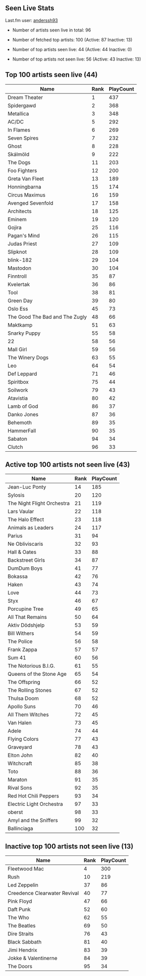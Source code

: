 ## Seen Live Stats

Last.fm user: [anderssh93](https://www.last.fm/user/anderssh93)

- Number of artists seen live in total: 96

- Number of fetched top artists: 100 (Active: 87 Inactive: 13)

- Number of top artists seen live: 44 (Active: 44 Inactive: 0)

- Number of top artists not seen live: 56 (Active: 43 Inactive: 13)

## Top 100 artists seen live (44)

Name                           | Rank | PlayCount
------------------------------ | ---- | ---------
Dream Theater                  | 1    | 437      
Spidergawd                     | 2    | 368      
Metallica                      | 3    | 348      
AC/DC                          | 5    | 292      
In Flames                      | 6    | 269      
Seven Spires                   | 7    | 232      
Ghost                          | 8    | 228      
Skálmöld                       | 9    | 222      
The Dogs                       | 11   | 203      
Foo Fighters                   | 12   | 200      
Greta Van Fleet                | 13   | 189      
Honningbarna                   | 15   | 174      
Circus Maximus                 | 16   | 159      
Avenged Sevenfold              | 17   | 158      
Architects                     | 18   | 125      
Eminem                         | 19   | 120      
Gojira                         | 25   | 116      
Pagan's Mind                   | 26   | 115      
Judas Priest                   | 27   | 109      
Slipknot                       | 28   | 109      
blink-182                      | 29   | 104      
Mastodon                       | 30   | 104      
Finntroll                      | 35   | 87       
Kvelertak                      | 36   | 86       
Tool                           | 38   | 81       
Green Day                      | 39   | 80       
Oslo Ess                       | 45   | 73       
The Good The Bad and The Zugly | 48   | 66       
Maktkamp                       | 51   | 63       
Snarky Puppy                   | 55   | 58       
22                             | 58   | 56       
Mall Girl                      | 59   | 56       
The Winery Dogs                | 63   | 55       
Leo                            | 64   | 54       
Def Leppard                    | 71   | 46       
Spiritbox                      | 75   | 44       
Soilwork                       | 79   | 43       
Atavistia                      | 80   | 42       
Lamb of God                    | 86   | 37       
Danko Jones                    | 87   | 36       
Behemoth                       | 89   | 35       
HammerFall                     | 90   | 35       
Sabaton                        | 94   | 34       
Clutch                         | 96   | 33       

## Active top 100 artists not seen live (43)

Name                       | Rank | PlayCount
-------------------------- | ---- | ---------
Jean-Luc Ponty             | 14   | 185      
Sylosis                    | 20   | 120      
The Night Flight Orchestra | 21   | 119      
Lars Vaular                | 22   | 118      
The Halo Effect            | 23   | 118      
Animals as Leaders         | 24   | 117      
Parius                     | 31   | 94       
Ne Obliviscaris            | 32   | 93       
Hall & Oates               | 33   | 88       
Backstreet Girls           | 34   | 87       
DumDum Boys                | 41   | 77       
Bokassa                    | 42   | 76       
Haken                      | 43   | 74       
Love                       | 44   | 73       
Styx                       | 46   | 67       
Porcupine Tree             | 49   | 65       
All That Remains           | 50   | 64       
Aktiv Dödshjelp            | 53   | 59       
Bill Withers               | 54   | 59       
The Police                 | 56   | 58       
Frank Zappa                | 57   | 57       
Sum 41                     | 60   | 56       
The Notorious B.I.G.       | 61   | 55       
Queens of the Stone Age    | 65   | 54       
The Offspring              | 66   | 52       
The Rolling Stones         | 67   | 52       
Thulsa Doom                | 68   | 52       
Apollo Suns                | 70   | 46       
All Them Witches           | 72   | 45       
Van Halen                  | 73   | 45       
Adele                      | 74   | 44       
Flying Colors              | 77   | 43       
Graveyard                  | 78   | 43       
Elton John                 | 82   | 40       
Witchcraft                 | 85   | 38       
Toto                       | 88   | 36       
Maraton                    | 91   | 35       
Rival Sons                 | 92   | 35       
Red Hot Chili Peppers      | 93   | 34       
Electric Light Orchestra   | 97   | 33       
oberst                     | 98   | 33       
Amyl and the Sniffers      | 99   | 32       
Ballinciaga                | 100  | 32       

## Inactive top 100 artists not seen live (13)

Name                         | Rank | PlayCount
---------------------------- | ---- | ---------
Fleetwood Mac                | 4    | 300      
Rush                         | 10   | 219      
Led Zeppelin                 | 37   | 86       
Creedence Clearwater Revival | 40   | 77       
Pink Floyd                   | 47   | 66       
Daft Punk                    | 52   | 60       
The Who                      | 62   | 55       
The Beatles                  | 69   | 50       
Dire Straits                 | 76   | 43       
Black Sabbath                | 81   | 40       
Jimi Hendrix                 | 83   | 39       
Jokke & Valentinerne         | 84   | 39       
The Doors                    | 95   | 34       
